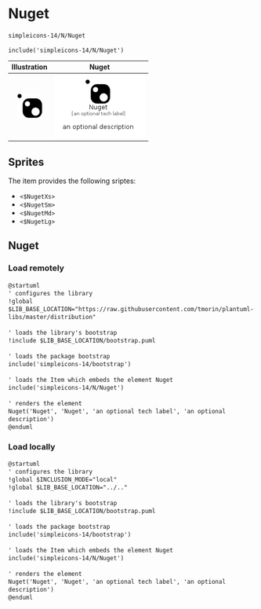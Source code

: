 # Nuget


```text
simpleicons-14/N/Nuget
```

```text
include('simpleicons-14/N/Nuget')
```



| Illustration | Nuget |
| :---: | :---: |
| ![illustration for Illustration](../../simpleicons-14/N/Nuget.png) | ![illustration for Nuget](../../simpleicons-14/N/Nuget.Local.png) |



## Sprites
The item provides the following sriptes:

- `<$NugetXs>`
- `<$NugetSm>`
- `<$NugetMd>`
- `<$NugetLg>`





## Nuget

### Load remotely
```plantuml
@startuml
' configures the library
!global $LIB_BASE_LOCATION="https://raw.githubusercontent.com/tmorin/plantuml-libs/master/distribution"

' loads the library's bootstrap
!include $LIB_BASE_LOCATION/bootstrap.puml

' loads the package bootstrap
include('simpleicons-14/bootstrap')

' loads the Item which embeds the element Nuget
include('simpleicons-14/N/Nuget')

' renders the element
Nuget('Nuget', 'Nuget', 'an optional tech label', 'an optional description')
@enduml
```

### Load locally
```plantuml
@startuml
' configures the library
!global $INCLUSION_MODE="local"
!global $LIB_BASE_LOCATION="../.."

' loads the library's bootstrap
!include $LIB_BASE_LOCATION/bootstrap.puml

' loads the package bootstrap
include('simpleicons-14/bootstrap')

' loads the Item which embeds the element Nuget
include('simpleicons-14/N/Nuget')

' renders the element
Nuget('Nuget', 'Nuget', 'an optional tech label', 'an optional description')
@enduml
```

